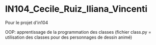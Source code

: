 # IN104_Cecile_Ruiz_Iliana_Vincenti
Pour le projet d'in104

OOP: apprentissage de la programmation des classes (fichier class.py = utilisation des classes pour des personnages de dessin animé)
